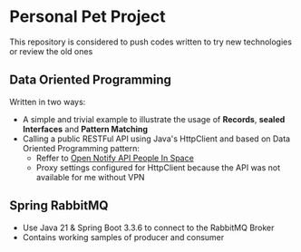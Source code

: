 # Personal Pet Project
This repository is considered to push codes written to try new technologies or review the old ones

## Data Oriented Programming
Written in two ways:
 - A simple and trivial example to illustrate the usage of **Records**, **sealed Interfaces** and **Pattern Matching**
 - Calling a public RESTFul API using Java's HttpClient and based on Data Oriented Programming pattern:
   -  Reffer to [Open Notify API People In Space](http://open-notify.org/Open-Notify-API/People-In-Space)
   -  Proxy settings configured for HttpClient because the API was not available for me without VPN

## Spring RabbitMQ
 - Use Java 21 & Spring Boot 3.3.6 to connect to the RabbitMQ Broker
 - Contains working samples of producer and consumer